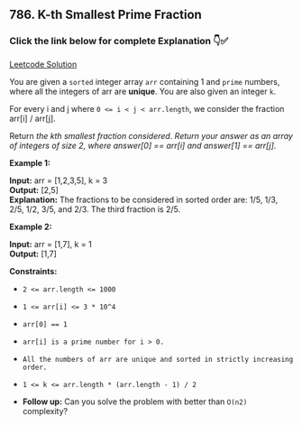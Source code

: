 ## 786. K-th Smallest Prime Fraction

### Click the link below for complete Explanation 👇✅

[Leetcode Solution]()

You are given a ``sorted`` integer array ``arr`` containing 1 and ``prime`` numbers, where all the integers of arr are __unique__. You are also given an integer ``k``.

For every i and j where ``0 <= i < j < arr.length``, we consider the fraction arr[i] / arr[j].

Return *the kth smallest fraction considered. Return your answer as an array of integers of size 2, where answer[0] == arr[i] and answer[1] == arr[j]*.

 

**Example 1:**

**Input:** arr = [1,2,3,5], k = 3 <br>
**Output:** [2,5] <br>
**Explanation:** The fractions to be considered in sorted order are:
1/5, 1/3, 2/5, 1/2, 3/5, and 2/3.
The third fraction is 2/5.

**Example 2:**

**Input:** arr = [1,7], k = 1 <br>
**Output:** [1,7]
 

**Constraints:**

- ``2 <= arr.length <= 1000``

- ``1 <= arr[i] <= 3 * 10^4``

- ``arr[0] == 1``

- ``arr[i] is a prime number for i > 0.``

- ``All the numbers of arr are unique and sorted in strictly increasing order.``

- ``1 <= k <= arr.length * (arr.length - 1) / 2``
 

- __Follow up:__ Can you solve the problem with better than ``O(n2)`` complexity?